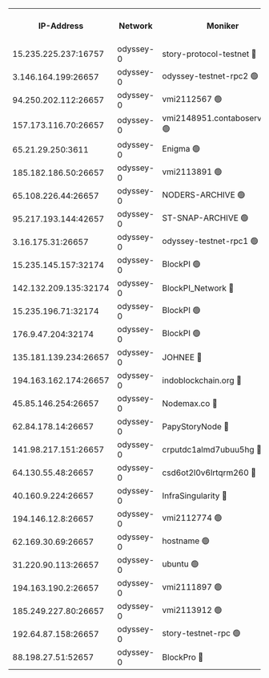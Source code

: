 


<table><tr><th>IP-Address</th><th>Network</th><th>Moniker</th><th>Latest Block Height</th><th>Earliest Block Height</th><th>Catching Up</th><th>Tx Index</th><th>Voting Power</th><th>Version</th><th>Scan Time</th></tr><tr><td>15.235.225.237:16757</td><td>odyssey-0</td><td>story-protocol-testnet 🔴</td><td>2844241</td><td>1</td><td>False</td><td>off</td><td>1913856007</td><td>0.38.12</td><td>2025-02-20T13:02:21.623102544UTC</td></tr><tr><td>3.146.164.199:26657</td><td>odyssey-0</td><td>odyssey-testnet-rpc2 🟢</td><td>2844250</td><td>1</td><td>False</td><td>off</td><td>0</td><td>0.38.12</td><td>2025-02-20T13:02:50.713974290UTC</td></tr><tr><td>94.250.202.112:26657</td><td>odyssey-0</td><td>vmi2112567 🟢</td><td>6068</td><td>1</td><td>False</td><td>off</td><td>0</td><td>0.38.12</td><td>2025-02-20T13:02:59.704773250UTC</td></tr><tr><td>157.173.116.70:26657</td><td>odyssey-0</td><td>vmi2148951.contaboserver.net 🟢</td><td>2844251</td><td>1</td><td>False</td><td>off</td><td>0</td><td>0.38.12</td><td>2025-02-20T13:03:04.155947694UTC</td></tr><tr><td>65.21.29.250:3611</td><td>odyssey-0</td><td>Enigma 🟢</td><td>2844256</td><td>1</td><td>False</td><td>on</td><td>0</td><td>0.38.12</td><td>2025-02-20T13:03:13.603932039UTC</td></tr><tr><td>185.182.186.50:26657</td><td>odyssey-0</td><td>vmi2113891 🟢</td><td>6068</td><td>1</td><td>False</td><td>off</td><td>0</td><td>0.38.12</td><td>2025-02-20T13:03:13.971418810UTC</td></tr><tr><td>65.108.226.44:26657</td><td>odyssey-0</td><td>NODERS-ARCHIVE 🟢</td><td>2844258</td><td>1</td><td>False</td><td>on</td><td>0</td><td>0.38.12</td><td>2025-02-20T13:03:21.280807941UTC</td></tr><tr><td>95.217.193.144:42657</td><td>odyssey-0</td><td>ST-SNAP-ARCHIVE 🟢</td><td>2844259</td><td>1</td><td>False</td><td>on</td><td>0</td><td>0.38.12</td><td>2025-02-20T13:03:22.054452334UTC</td></tr><tr><td>3.16.175.31:26657</td><td>odyssey-0</td><td>odyssey-testnet-rpc1 🟢</td><td>2844262</td><td>1</td><td>False</td><td>off</td><td>0</td><td>0.38.12</td><td>2025-02-20T13:03:32.528854734UTC</td></tr><tr><td>15.235.145.157:32174</td><td>odyssey-0</td><td>BlockPI 🟢</td><td>2844241</td><td>109001</td><td>False</td><td>off</td><td>0</td><td>0.38.12</td><td>2025-02-20T13:02:23.715444363UTC</td></tr><tr><td>142.132.209.135:32174</td><td>odyssey-0</td><td>BlockPI_Network 🔴</td><td>2844242</td><td>109001</td><td>False</td><td>off</td><td>2106444013</td><td>0.38.12</td><td>2025-02-20T13:02:25.531830095UTC</td></tr><tr><td>15.235.196.71:32174</td><td>odyssey-0</td><td>BlockPI 🟢</td><td>2844256</td><td>109001</td><td>False</td><td>off</td><td>0</td><td>0.38.12</td><td>2025-02-20T13:03:12.108622393UTC</td></tr><tr><td>176.9.47.204:32174</td><td>odyssey-0</td><td>BlockPI 🟢</td><td>2844257</td><td>109001</td><td>False</td><td>off</td><td>0</td><td>0.38.12</td><td>2025-02-20T13:03:15.749076260UTC</td></tr><tr><td>135.181.139.234:26657</td><td>odyssey-0</td><td>JOHNEE 🔴</td><td>2844257</td><td>351001</td><td>False</td><td>on</td><td>1251329000</td><td>0.38.12</td><td>2025-02-20T13:03:16.476515204UTC</td></tr><tr><td>194.163.162.174:26657</td><td>odyssey-0</td><td>indoblockchain.org 🔴</td><td>2844239</td><td>1023001</td><td>False</td><td>off</td><td>1225793583</td><td>0.38.12</td><td>2025-02-20T13:02:17.321779650UTC</td></tr><tr><td>45.85.146.254:26657</td><td>odyssey-0</td><td>Nodemax.co 🔴</td><td>2844241</td><td>1023001</td><td>False</td><td>off</td><td>1958977800</td><td>0.38.12</td><td>2025-02-20T13:02:24.077244431UTC</td></tr><tr><td>62.84.178.14:26657</td><td>odyssey-0</td><td>PapyStoryNode 🔴</td><td>2844257</td><td>1023001</td><td>False</td><td>off</td><td>2104320008</td><td>0.38.12</td><td>2025-02-20T13:03:16.121910350UTC</td></tr><tr><td>141.98.217.151:26657</td><td>odyssey-0</td><td>crputdc1almd7ubuu5hg 🔴</td><td>2844251</td><td>1146001</td><td>False</td><td>off</td><td>4278417006</td><td>0.38.12</td><td>2025-02-20T13:02:54.245584175UTC</td></tr><tr><td>64.130.55.48:26657</td><td>odyssey-0</td><td>csd6ot2l0v6lrtqrm260 🔴</td><td>2844246</td><td>1149001</td><td>False</td><td>off</td><td>63976292000</td><td>0.38.12</td><td>2025-02-20T13:02:38.883949634UTC</td></tr><tr><td>40.160.9.224:26657</td><td>odyssey-0</td><td>InfraSingularity 🔴</td><td>2844239</td><td>1749001</td><td>False</td><td>off</td><td>19999000</td><td>0.38.12</td><td>2025-02-20T13:02:16.625844132UTC</td></tr><tr><td>194.146.12.8:26657</td><td>odyssey-0</td><td>vmi2112774 🟢</td><td>1977602</td><td>1749001</td><td>False</td><td>off</td><td>0</td><td>0.38.12</td><td>2025-02-20T13:02:25.237269119UTC</td></tr><tr><td>62.169.30.69:26657</td><td>odyssey-0</td><td>hostname 🟢</td><td>1977602</td><td>1749001</td><td>False</td><td>off</td><td>0</td><td>0.38.12</td><td>2025-02-20T13:02:38.578336307UTC</td></tr><tr><td>31.220.90.113:26657</td><td>odyssey-0</td><td>ubuntu 🟢</td><td>1981592</td><td>1749001</td><td>False</td><td>off</td><td>0</td><td>0.38.12</td><td>2025-02-20T13:02:56.669483568UTC</td></tr><tr><td>194.163.190.2:26657</td><td>odyssey-0</td><td>vmi2111897 🟢</td><td>1984349</td><td>1749001</td><td>False</td><td>off</td><td>0</td><td>0.38.12</td><td>2025-02-20T13:03:17.270444826UTC</td></tr><tr><td>185.249.227.80:26657</td><td>odyssey-0</td><td>vmi2113912 🟢</td><td>1977602</td><td>1749001</td><td>False</td><td>off</td><td>0</td><td>0.38.12</td><td>2025-02-20T13:03:29.765086563UTC</td></tr><tr><td>192.64.87.158:26657</td><td>odyssey-0</td><td>story-testnet-rpc 🟢</td><td>2844250</td><td>2068001</td><td>False</td><td>off</td><td>0</td><td>0.38.12</td><td>2025-02-20T13:02:51.381642222UTC</td></tr><tr><td>88.198.27.51:52657</td><td>odyssey-0</td><td>BlockPro 🔴</td><td>2844242</td><td>2474001</td><td>False</td><td>off</td><td>1939456111</td><td>0.38.12</td><td>2025-02-20T13:02:24.801147080UTC</td></tr></table>